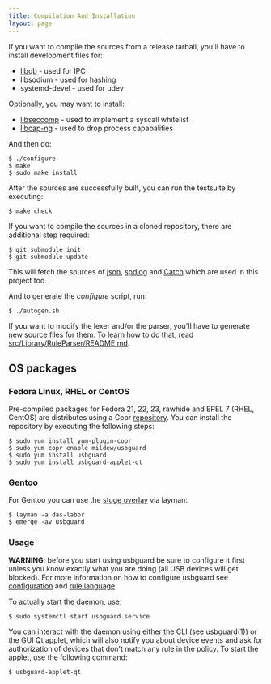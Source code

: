 ```yaml
---
title: Compilation And Installation
layout: page
---
```


If you want to compile the sources from a release tarball, you'll have to install development files for:

 * [libqb](https://github.com/ClusterLabs/libqb) - used for IPC
 * [libsodium](http://libsodium.org) - used for hashing
 * systemd-devel - used for udev

Optionally, you may want to install:

 * [libseccomp](https://github.com/seccomp/libseccomp) - used to implement a syscall whitelist
 * [libcap-ng](https://people.redhat.com/sgrubb/libcap-ng/) - used to drop process capabalities

And then do:

    $ ./configure
    $ make
    $ sudo make install

After the sources are successfully built, you can run the testsuite by executing:

    $ make check

If you want to compile the sources in a cloned repository, there are additional step required:

    $ git submodule init
    $ git submodule update

This will fetch the sources of [json](https://github.com/nlohmann/json/), [spdlog](https://github.com/gabime/spdlog) and [Catch](https://github.com/philsquared/Catch) which are used in this project too.

And to generate the *configure* script, run:

    $ ./autogen.sh

If you want to modify the lexer and/or the parser, you'll have to generate new source files for them. To learn how to do that, read [src/Library/RuleParser/README.md](https://github.com/dkopecek/usbguard/blob/master/src/Library/RuleParser/README.md).

## OS packages

### Fedora Linux, RHEL or CentOS

Pre-compiled packages for Fedora 21, 22, 23, rawhide and EPEL 7 (RHEL, CentOS) are distributes using a Copr [repository](https://copr.fedoraproject.org/coprs/mildew/usbguard/).
You can install the repository by executing the following steps:

    $ sudo yum install yum-plugin-copr
    $ sudo yum copr enable mildew/usbguard
    $ sudo yum install usbguard
    $ sudo yum install usbguard-applet-qt

### Gentoo

For Gentoo you can use the [stuge overlay](https://github.com/das-labor/overlay) via layman:

    $ layman -a das-labor
    $ emerge -av usbguard

### Usage

**WARNING**: before you start using usbguard be sure to configure it first unless you know exactly what you are doing (all USB devices will get blocked). For more information on how to configure usbguard see [configuration](https://usbguard.github.io/documentation/configuration.html) and [rule language](https://usbguard.github.io/documentation/rule-language.html).

To actually start the daemon, use:

    $ sudo systemctl start usbguard.service

You can interact with the daemon using either the CLI (see usbguard(1)) or the GUI Qt applet, which will also notify you about device events and ask for authorization of devices that don't match any rule in the policy. To start the applet, use the following command:

    $ usbguard-applet-qt
